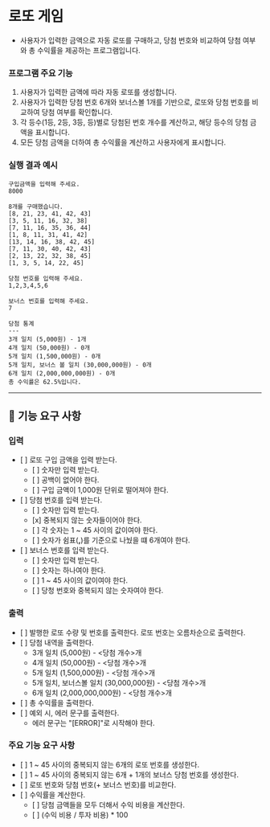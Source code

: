 # 로또 게임

- 사용자가 입력한 금액으로 자동 로또를 구매하고, 당첨 번호와 비교하여 당첨 여부와 총 수익률을 제공하는 프로그램입니다.

### 프로그램 주요 기능

1. 사용자가 입력한 금액에 따라 자동 로또를 생성합니다.
2. 사용자가 입력한 당첨 번호 6개와 보너스볼 1개를 기반으로, 로또와 당첨 번호를 비교하여 당첨 여부를 확인합니다.
3. 각 등수(1등, 2등, 3등, 등)별로 당첨된 번호 개수를 계산하고, 해당 등수의 당첨 금액을 표시합니다.
4. 모든 당첨 금액을 더하여 총 수익률을 계산하고 사용자에게 표시합니다.

### 실행 결과 예시

```
구입금액을 입력해 주세요.
8000

8개를 구매했습니다.
[8, 21, 23, 41, 42, 43] 
[3, 5, 11, 16, 32, 38] 
[7, 11, 16, 35, 36, 44] 
[1, 8, 11, 31, 41, 42] 
[13, 14, 16, 38, 42, 45] 
[7, 11, 30, 40, 42, 43] 
[2, 13, 22, 32, 38, 45] 
[1, 3, 5, 14, 22, 45]

당첨 번호를 입력해 주세요.
1,2,3,4,5,6

보너스 번호를 입력해 주세요.
7

당첨 통계
---
3개 일치 (5,000원) - 1개
4개 일치 (50,000원) - 0개
5개 일치 (1,500,000원) - 0개
5개 일치, 보너스 볼 일치 (30,000,000원) - 0개
6개 일치 (2,000,000,000원) - 0개
총 수익률은 62.5%입니다.
```
___

## 🚀 기능 요구 사항

### 입력

- \[ ] 로또 구입 금액을 입력 받는다.
  - \[ ] 숫자만 입력 받는다.
  - \[ ] 공백이 없어야 한다.
  - \[ ] 구입 금액이 1,000원 단위로 떨어져야 한다.
- \[ ] 당첨 번호를 입력 받는다.
  - \[ ] 숫자만 입력 받는다.
  - \[x] 중복되지 않는 숫자들이어야 한다.
  - \[ ] 각 숫자는 1 ~ 45 사이의 값이여야 한다.
  - \[ ] 숫자가 쉼표(**,**)를 기준으로 나눴을 떄 6개여야 한다.
- \[ ] 보너스 번호를 입력 받는다.
  - \[ ] 숫자만 입력 받는다.
  - \[ ] 숫자는 하나여야 한다.
  - \[ ] 1 ~ 45 사이의 값이여야 한다.
  - \[ ] 당청 번호와 중복되지 않는 숫자여야 한다.


### 출력

- \[ ] 발행한 로또 수량 및 번호를 출력한다. 로또 번호는 오름차순으로 출력한다.
- \[ ] 당첨 내역을 출력한다.
  - 3개 일치 (5,000원) - <당첨 개수>개
  - 4개 일치 (50,000원) - <당첨 개수>개
  - 5개 일치 (1,500,000원) - <당첨 개수>개
  - 5개 일치, 보너스볼 일치 (30,000,000원) - <당첨 개수>개
  - 6개 일치 (2,000,000,000원) - <당첨 개수>개
- \[ ] 총 수익률을 출력한다.
- \[ ] 예외 시, 에러 문구를 출력한다. 
  - 에러 문구는 "[ERROR]"로 시작해야 한다.

### 주요 기능 요구 사항

- \[ ] 1 ~ 45 사이의 중복되지 않는 6개의 로또 번호를 생성한다.
- \[ ] 1 ~ 45 사이의 중복되지 않는 6개 + 1개의 보너스 당첨 번호를 생성한다.
- \[ ] 로또 번호와 당첨 번호(+ 보너스 번호)를 비교한다.
- \[ ] 수익률을 계산한다.
  - \[ ] 당첨 금액들을 모두 더해서 수익 비용을 계산한다.  
  - \[ ] (수익 비용 / 투자 비용) * 100